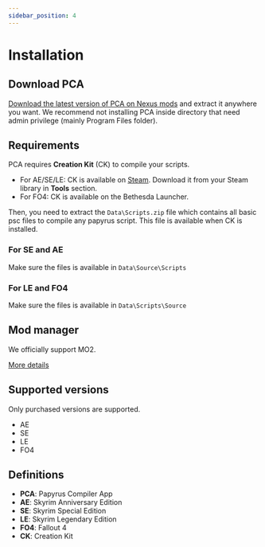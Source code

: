 ```yaml
---
sidebar_position: 4
---
```


# Installation

## Download PCA

[Download the latest version of PCA on Nexus mods](https://www.nexusmods.com/skyrimspecialedition/mods/23852) and extract it anywhere you want.
We recommend not installing PCA inside directory that need admin privilege (mainly Program Files folder).

## Requirements

PCA requires **Creation Kit** (CK) to compile your scripts.

- For AE/SE/LE: CK is available on [Steam](https://store.steampowered.com/app/489830/The_Elder_Scrolls_V_Skyrim_Special_Edition/).
  Download it from your Steam library in **Tools** section.
- For FO4: CK is available on the Bethesda Launcher.

Then, you need to extract the `Data\Scripts.zip` file which contains all basic psc files
to compile any papyrus script. This file is available when CK is installed.

### For SE and AE

Make sure the files is available in `Data\Source\Scripts`

### For LE and FO4

Make sure the files is available in `Data\Scripts\Source`

## Mod manager

We officially support MO2.

[More details](../getting-started/mo2)

## Supported versions

Only purchased versions are supported.

- AE
- SE
- LE
- FO4

## Definitions

- **PCA**: Papyrus Compiler App
- **AE**: Skyrim Anniversary Edition
- **SE**: Skyrim Special Edition
- **LE**: Skyrim Legendary Edition
- **FO4**: Fallout 4
- **CK**: Creation Kit